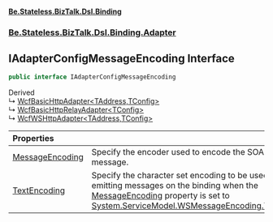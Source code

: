 #### [Be.Stateless.BizTalk.Dsl.Binding](README.md 'README')
### [Be.Stateless.BizTalk.Dsl.Binding.Adapter](Be.Stateless.BizTalk.Dsl.Binding.Adapter.md 'Be.Stateless.BizTalk.Dsl.Binding.Adapter')

## IAdapterConfigMessageEncoding Interface

```csharp
public interface IAdapterConfigMessageEncoding
```

Derived  
&#8627; [WcfBasicHttpAdapter&lt;TAddress,TConfig&gt;](WcfBasicHttpAdapter_TAddress,TConfig_.md 'Be.Stateless.BizTalk.Dsl.Binding.Adapter.WcfBasicHttpAdapter<TAddress,TConfig>')  
&#8627; [WcfBasicHttpRelayAdapter&lt;TConfig&gt;](WcfBasicHttpRelayAdapter_TConfig_.md 'Be.Stateless.BizTalk.Dsl.Binding.Adapter.WcfBasicHttpRelayAdapter<TConfig>')  
&#8627; [WcfWSHttpAdapter&lt;TAddress,TConfig&gt;](WcfWSHttpAdapter_TAddress,TConfig_.md 'Be.Stateless.BizTalk.Dsl.Binding.Adapter.WcfWSHttpAdapter<TAddress,TConfig>')

| Properties | |
| :--- | :--- |
| [MessageEncoding](IAdapterConfigMessageEncoding.MessageEncoding.md 'Be.Stateless.BizTalk.Dsl.Binding.Adapter.IAdapterConfigMessageEncoding.MessageEncoding') | Specify the encoder used to encode the SOAP message. |
| [TextEncoding](IAdapterConfigMessageEncoding.TextEncoding.md 'Be.Stateless.BizTalk.Dsl.Binding.Adapter.IAdapterConfigMessageEncoding.TextEncoding') | Specify the character set encoding to be used for emitting messages on the binding when the [MessageEncoding](IAdapterConfigMessageEncoding.MessageEncoding.md 'Be.Stateless.BizTalk.Dsl.Binding.Adapter.IAdapterConfigMessageEncoding.MessageEncoding') property is set to [System.ServiceModel.WSMessageEncoding.Text](https://docs.microsoft.com/en-us/dotnet/api/System.ServiceModel.WSMessageEncoding.Text 'System.ServiceModel.WSMessageEncoding.Text'). |
